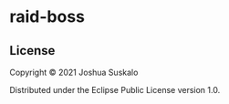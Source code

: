 # raid-boss

## License

Copyright © 2021 Joshua Suskalo

Distributed under the Eclipse Public License version 1.0.
